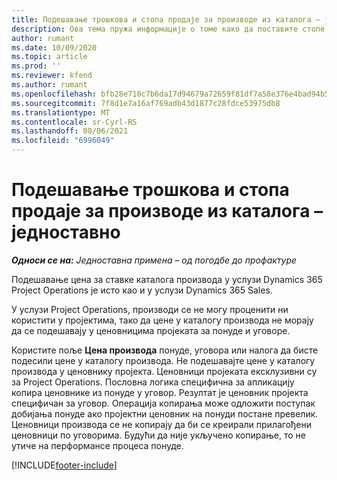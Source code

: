```yaml
---
title: Подешавање трошкова и стопа продаје за производе из каталога – једноставно
description: Ова тема пружа информације о томе како да поставите стопе цена и продаје за ставке из каталога производа.
author: rumant
ms.date: 10/09/2020
ms.topic: article
ms.prod: ''
ms.reviewer: kfend
ms.author: rumant
ms.openlocfilehash: bfb28e710c7b6da17d94679a72659f81df7a58e376e4bad94b58c36de781b197
ms.sourcegitcommit: 7f8d1e7a16af769adb43d1877c28fdce53975db8
ms.translationtype: MT
ms.contentlocale: sr-Cyrl-RS
ms.lasthandoff: 08/06/2021
ms.locfileid: "6996049"
---
```

# <a name="set-up-cost-and-sales-rates-for-catalog-products---lite"></a>Подешавање трошкова и стопа продаје за производе из каталога – једноставно

_**Односи се на:** Једноставна примена – од погодбе до профактуре_


Подешавање цена за ставке каталога производа у услузи Dynamics 365 Project Operations је исто као и у услузи Dynamics 365 Sales.

У услузи Project Operations, производи се не могу проценити ни користити у пројектима, тако да цене у каталогу производа не морају да се подешавају у ценовницима пројеката за понуде и уговоре.

Користите поље **Цена производа** понуде, уговора или налога да бисте подесили цене у каталогу производа. Не подешавајте цене у каталогу производа у ценовнику пројекта. Ценовници пројеката ексклузивни су за Project Operations. Пословна логика специфична за апликацију копира ценовнике из понуде у уговор. Резултат је ценовник пројекта специфичан за уговор. Операција копирања може одложити поступак добијања понуде ако пројектни ценовник на понуди постане превелик. Ценовници производа се не копирају да би се креирали прилагођени ценовници по уговорима. Будући да није укључено копирање, то не утиче на перформансе процеса понуде.


[!INCLUDE[footer-include](../../includes/footer-banner.md)]